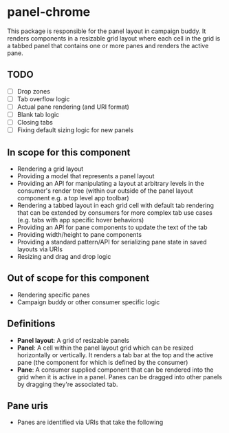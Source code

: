 # panel-chrome

This package is responsible for the panel layout in campaign buddy. It renders components in a resizable grid layout where each cell in the grid is a tabbed panel that contains one or more panes and renders the active pane.

## TODO

- [ ] Drop zones
- [ ] Tab overflow logic
- [ ] Actual pane rendering (and URI format)
- [ ] Blank tab logic
- [ ] Closing tabs
- [ ] Fixing default sizing logic for new panels

## In scope for this component

- Rendering a grid layout
- Providing a model that represents a panel layout
- Providing an API for manipulating a layout at arbitrary levels in the consumer's render tree (within our outside of the panel layout component e.g. a top level app toolbar)
- Rendering a tabbed layout in each grid cell with default tab rendering that can be extended by consumers for more complex tab use cases (e.g. tabs with app specific hover behaviors)
- Providing an API for pane components to update the text of the tab
- Providing width/height to pane components
- Providing a standard pattern/API for serializing pane state in saved layouts via URIs
- Resizing and drag and drop logic

## Out of scope for this component

- Rendering specific panes
- Campaign buddy or other consumer specific logic

## Definitions

- **Panel layout**: A grid of resizable panels
- **Panel**: A cell within the panel layout grid which can be resized horizontally or vertically. It renders a tab bar at the top and the active pane (the component for which is defined by the consumer)
- **Pane**: A consumer supplied component that can be rendered into the grid when it is active in a panel. Panes can be dragged into other panels by dragging they're associated tab.

## Pane uris

- Panes are identified via URIs that take the following 
